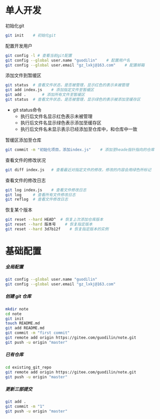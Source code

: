 # 单人开发

初始化git

```bash
git init	# 初始化git
```

配置开发用户

```bash
git config -l # 查看当前git配置
git config --global user.name "guodilin"	# 配置用户名
git config --global user.email "gz_lxkj@163.com"	# 配置邮箱
```

添加文件到暂缓区

```bash
git status	# 查看文件状态，是否被管理，显示红色的表示未被管理
git add index.js	# 添加指定文件至暂缓区
git add .		# 添加所有文件至暂缓区
git status	# 查看文件状态，是否被管理，显示绿色的表示被添加至缓存区
```

- git status命令
  - 执行后文件名显示红色表示未被管理
  - 执行后文件名显示绿色表示添加至缓存区
  - 执行后文件名未显示表示已经添加至仓库中，和仓库中一致

暂缓区添加至仓库

```bash
git commit -m "初始化项目，添加index.js"	# 添加至heade指针指向的仓库
```

查看文件的修改状况

```bash
git diff index.js	# 查看最近对指定文件的修改，修改的内容会用绿色所标记
```

查看文件的修改日志

```bash
git log index.js	# 查看文件修改日志
git log		# 查看所有文件修改日志
git reflog	# 查看文件修改日志
```

恢复某个版本

```bash
git reset --hard HEAD^	# 恢复上次添加仓库版本
git reset --hard 版本号	# 恢复指定版本
git reset --hard 3d7b12f	# 恢复指定版本的实例
```



# 基础配置

##### 全局配置
```sh
git config --global user.name "guodilin"
git config --global user.email "gz_lxkj@163.com"
```
##### 创建 git 仓库
```sh
mkdir note
cd note
git init 
touch README.md
git add README.md
git commit -m "first commit"
git remote add origin https://gitee.com/guodilin/note.git
git push -u origin "master"
```
##### 已有仓库
```sh
cd existing_git_repo
git remote add origin https://gitee.com/guodilin/note.git
git push -u origin "master"
```
##### 更新三部提交
```sh
git add .
git commit -m "1"
git push -u origin "master"
```